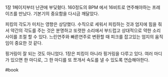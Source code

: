 
1장 1페이지부터 난관에 부딪혔다.
160정도의 BPM 에서 16비트로 연주해야하는 프레이즈를 만났다. 
기본기의 중요함을 다시금 깨달았다. 

피킹의 각도가 미치는 영향은 상당했다. 
수직으로 세워서 피킹하는 것과 엄지에 힘을 줘서 약간의 각도를 주는 것은 
분명하고 또렷한 소리에서 부드럽고 상대적으로 약한 소리 사이를 조절 할 수 있다.
느린연주와 빠른연주로 변환할 때 피크를 잡고있는 엄지의 움직임이 중요한 것 같다. 

핑거링이 잘 되는 것도 아니었다. 1장은 피킹이 아니라 핑거링을 다루고 있다.
여러 마디가 있으면 한 마디로, 그 한 마디를 또 쪼개서 속도를 낼 수 있도록 연습해야한다. 



#book 